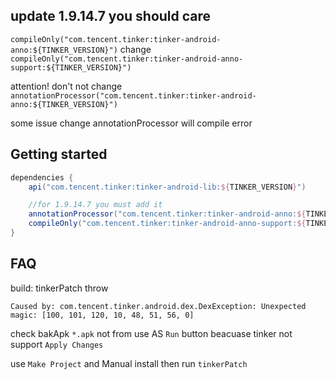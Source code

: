 ## update 1.9.14.7 you should care

`compileOnly("com.tencent.tinker:tinker-android-anno:${TINKER_VERSION}")`
change
`compileOnly("com.tencent.tinker:tinker-android-anno-support:${TINKER_VERSION}")`

attention! don't not change `annotationProcessor("com.tencent.tinker:tinker-android-anno:${TINKER_VERSION}")`

some issue change annotationProcessor will compile error

## Getting started

```groovy
dependencies {
    api("com.tencent.tinker:tinker-android-lib:${TINKER_VERSION}")

    //for 1.9.14.7 you must add it
    annotationProcessor("com.tencent.tinker:tinker-android-anno:${TINKER_VERSION}")
    compileOnly("com.tencent.tinker:tinker-android-anno-support:${TINKER_VERSION}")
}

```

## FAQ

build: tinkerPatch throw
```
Caused by: com.tencent.tinker.android.dex.DexException: Unexpected magic: [100, 101, 120, 10, 48, 51, 56, 0]
```

check bakApk `*.apk` not from use AS `Run` button beacuase tinker not support `Apply Changes`

use `Make Project` and Manual install then run `tinkerPatch`
